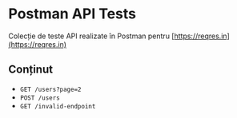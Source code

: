 # Postman API Tests

Colecție de teste API realizate în Postman pentru [https://reqres.in](https://reqres.in)

## Conținut

- `GET /users?page=2`
- `POST /users`
- `GET /invalid-endpoint`
